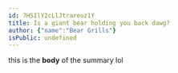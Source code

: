```yaml
---
id: 7HSIlY2cLlJtrareuz1Y
title: Is a giant bear holding you back dawg?
author: {"name":"Bear Grills"}
isPublic: undefined
---
```


this is the **body** of the summary lol
